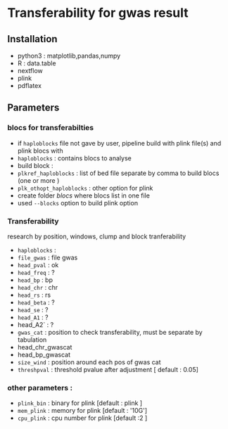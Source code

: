 # Transferability for gwas result

## Installation
* python3 : matplotlib,pandas,numpy
* R : data.table
* nextflow
* plink
* pdflatex

## Parameters
###

### blocs for transferabilties
* if `haploblocks` file not gave by user, pipeline build with plink file(s) and plink blocs with 
* `haploblocks` : contains blocs to analyse
* build block :
 * `plkref_haploblocks` : list of bed file separate by comma to build blocs (one or more )
 * `plk_othopt_haploblocks` : other option for plink 
 * create folder _blocs_ where blocs list in one file
 * used `--blocks` option to build plink option

### Transferability
research by position, windows, clump and block tranferability 
* `haploblocks` : 
* `file_gwas` : file gwas
 * `head_pval` : ok
 * `head_freq` : ?
 * `head_bp` : bp 
 * `head_chr` : chr
 * `head_rs` : rs
 * `head_beta` : ?
 * `head_se`  : ?
 * `head_A1` : ?
 * head_A2` : ?
* `gwas_cat` : position to check transferability, must be separate by tabulation
 * head_chr_gwascat
 * head_bp_gwascat
* `size_wind` : position around each pos of gwas cat
* `threshpval` : threshold pvalue after adjustment [ default : 0.05]

### other parameters :
  * `plink_bin` : binary for plink [default : plink ]
  * `mem_plink` : memory for plink [default : '10G']
  * `cpu_plink` : cpu number for plink [default :2 ]


